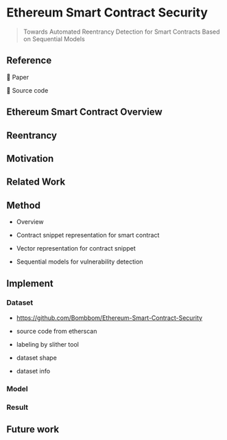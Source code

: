 # Ethereum Smart Contract Security
> Towards Automated Reentrancy Detection for Smart Contracts Based on Sequential Models

## Reference 

:pushpin: Paper

:pushpin: Source code

## Ethereum Smart Contract Overview

## Reentrancy

## Motivation

## Related Work

## Method

- Overview 

- Contract snippet representation for smart contract 

- Vector representation for contract snippet

- Sequential models for vulnerability detection 

## Implement

### Dataset 

- https://github.com/Bombbom/Ethereum-Smart-Contract-Security

- source code from etherscan

- labeling by slither tool

- dataset shape

- dataset info


### Model

### Result 

## Future work 

